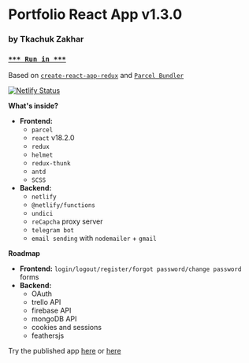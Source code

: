 # Portfolio React App v1.3.0

### by Tkachuk Zakhar

### [`*** Run in ***`](https://weblogic.netlify.app/)

Based on [`create-react-app-redux`](https://github.com/notrab/create-react-app-redux) and [`Parcel Bundler`](https://parceljs.org)

[![Netlify Status](https://api.netlify.com/api/v1/badges/a97b61a9-ab0f-478c-9bd0-f2127ed3f869/deploy-status)](https://app.netlify.com/sites/weblogic/deploys)

**What's inside?**

-   **Frontend:**
    -   `parcel`
    -   `react` v18.2.0
    -   `redux`
    -   `helmet`
    -   `redux-thunk`
    -   `antd`
    -   `SCSS`
-   **Backend:**
    -   `netlify`
    -   `@netlify/functions`
    -   `undici`
    -   `reCapcha` proxy server
    -   `telegram bot`
    -   `email sending` with `nodemailer` + `gmail`

**Roadmap**

-   **Frontend:**
    `login/logout/register/forgot password/change password` forms
-   **Backend:**
    -   OAuth
    -   trello API
    -   firebase API
    -   mongoDB API
    -   cookies and sessions
    -   feathersjs

Try the published app [here](https://weblogic.netlify.app/) or [here](https://weblogic-ukraine.pp.ua/)
